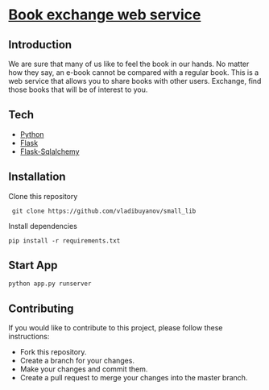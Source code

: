 # [Book exchange web service](https://web-production-3a3c.up.railway.app/)

## Introduction
We are sure that many of us like to feel the book in our hands. No matter how they say, 
an e-book cannot be compared with a regular book. This is a web service that allows you 
to share books with other users. Exchange, find those books that will be of interest to you.

## Tech
- [Python](https://www.python.org/)
- [Flask](https://flask.palletsprojects.com/en/2.1.x/)
- [Flask-Sqlalchemy](https://flask-sqlalchemy.palletsprojects.com/en/2.x/)

## Installation

Clone this repository
```commandline
 git clone https://github.com/vladibuyanov/small_lib
```
Install dependencies
```commandline
pip install -r requirements.txt
```

## Start App
```commandline
python app.py runserver
```

[//]: # (## Start Test)
[//]: # (```comandline)
[//]: # (python app.py)
[//]: # (```)

## Contributing
If you would like to contribute to this project, please follow these instructions:

- Fork this repository.
- Create a branch for your changes.
- Make your changes and commit them.
- Create a pull request to merge your changes into the master branch.

[//]: # (## License)
[//]: # (This project is licensed under the MIT license. For more refer to the LICENSE file for information.)

